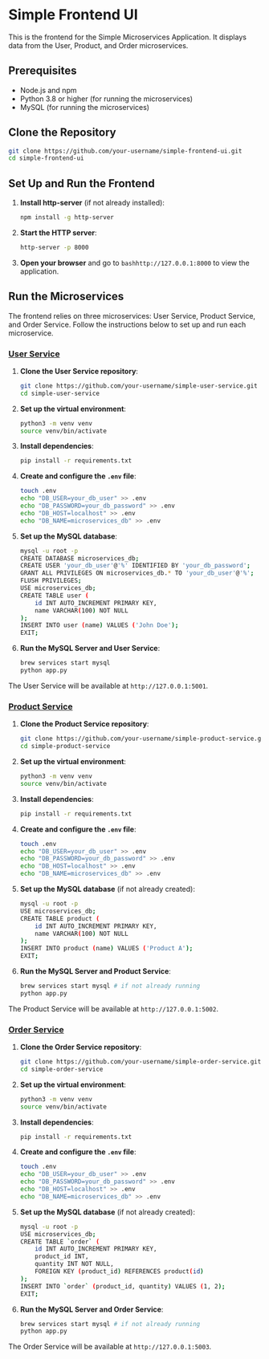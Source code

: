 # Simple Frontend UI

This is the frontend for the Simple Microservices Application. It displays data from the User, Product, and Order microservices.

## Prerequisites

- Node.js and npm
- Python 3.8 or higher (for running the microservices)
- MySQL (for running the microservices)

## Clone the Repository

```bash
git clone https://github.com/your-username/simple-frontend-ui.git
cd simple-frontend-ui
```

## Set Up and Run the Frontend

1. **Install http-server** (if not already installed):
    ```bash
    npm install -g http-server
    ```

2. **Start the HTTP server**:
    ```bash
    http-server -p 8000
    ```

3. **Open your browser** and go to ```bashhttp://127.0.0.1:8000``` to view the application.

## Run the Microservices

The frontend relies on three microservices: User Service, Product Service, and Order Service. Follow the instructions below to set up and run each microservice.

### [User Service](https://github.com/khancon/simple-user-service)

1. **Clone the User Service repository**:
    ```bash
    git clone https://github.com/your-username/simple-user-service.git
    cd simple-user-service
    ```

2. **Set up the virtual environment**:
    ```bash
    python3 -m venv venv
    source venv/bin/activate
    ```

3. **Install dependencies**:
    ```bash
    pip install -r requirements.txt
    ```

4. **Create and configure the `.env` file**:
    ```bash
    touch .env
    echo "DB_USER=your_db_user" >> .env
    echo "DB_PASSWORD=your_db_password" >> .env
    echo "DB_HOST=localhost" >> .env
    echo "DB_NAME=microservices_db" >> .env
    ```

5. **Set up the MySQL database**:
    ```bash
    mysql -u root -p
    CREATE DATABASE microservices_db;
    CREATE USER 'your_db_user'@'%' IDENTIFIED BY 'your_db_password';
    GRANT ALL PRIVILEGES ON microservices_db.* TO 'your_db_user'@'%';
    FLUSH PRIVILEGES;
    USE microservices_db;
    CREATE TABLE user (
        id INT AUTO_INCREMENT PRIMARY KEY,
        name VARCHAR(100) NOT NULL
    );
    INSERT INTO user (name) VALUES ('John Doe');
    EXIT;
    ```

6. **Run the MySQL Server and User Service**:
    ```bash
    brew services start mysql
    python app.py
    ```

The User Service will be available at ```http://127.0.0.1:5001```.

### [Product Service](https://github.com/khancon/simple-product-service)

1. **Clone the Product Service repository**:
    ```bash
    git clone https://github.com/your-username/simple-product-service.git
    cd simple-product-service
    ```

2. **Set up the virtual environment**:
    ```bash
    python3 -m venv venv
    source venv/bin/activate
    ```

3. **Install dependencies**:
    ```bash
    pip install -r requirements.txt
    ```

4. **Create and configure the `.env` file**:
    ```bash
    touch .env
    echo "DB_USER=your_db_user" >> .env
    echo "DB_PASSWORD=your_db_password" >> .env
    echo "DB_HOST=localhost" >> .env
    echo "DB_NAME=microservices_db" >> .env
    ```

5. **Set up the MySQL database** (if not already created):
    ```bash
    mysql -u root -p
    USE microservices_db;
    CREATE TABLE product (
        id INT AUTO_INCREMENT PRIMARY KEY,
        name VARCHAR(100) NOT NULL
    );
    INSERT INTO product (name) VALUES ('Product A');
    EXIT;
    ```

6. **Run the MySQL Server and Product Service**:
    ```bash
    brew services start mysql # if not already running
    python app.py
    ```

The Product Service will be available at ```http://127.0.0.1:5002```.

### [Order Service](https://github.com/khancon/simple-order-service)

1. **Clone the Order Service repository**:
    ```bash
    git clone https://github.com/your-username/simple-order-service.git
    cd simple-order-service
    ```

2. **Set up the virtual environment**:
    ```bash
    python3 -m venv venv
    source venv/bin/activate
    ```

3. **Install dependencies**:
    ```bash
    pip install -r requirements.txt
    ```

4. **Create and configure the `.env` file**:
    ```bash
    touch .env
    echo "DB_USER=your_db_user" >> .env
    echo "DB_PASSWORD=your_db_password" >> .env
    echo "DB_HOST=localhost" >> .env
    echo "DB_NAME=microservices_db" >> .env
    ```

5. **Set up the MySQL database** (if not already created):
    ```bash
    mysql -u root -p
    USE microservices_db;
    CREATE TABLE `order` (
        id INT AUTO_INCREMENT PRIMARY KEY,
        product_id INT,
        quantity INT NOT NULL,
        FOREIGN KEY (product_id) REFERENCES product(id)
    );
    INSERT INTO `order` (product_id, quantity) VALUES (1, 2);
    EXIT;
    ```

6. **Run the MySQL Server and Order Service**:
    ```bash
    brew services start mysql # if not already running
    python app.py
    ```

The Order Service will be available at ```http://127.0.0.1:5003```.
